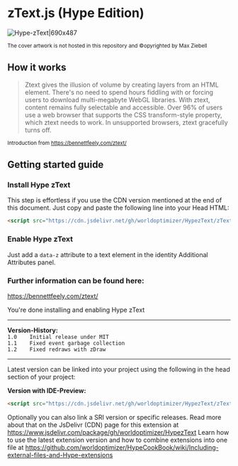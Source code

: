 # zText.js (Hype Edition)

![Hype-zText|690x487](https://playground.maxziebell.de/Hype/zText/zTextHypeEdition_2.jpg)

<sup>The cover artwork is not hosted in this repository and &copy;opyrighted by Max Ziebell</sup>

## How it works
> Ztext gives the illusion of volume by creating layers from an HTML element. There's no need to spend hours fiddling with <canvas> or forcing users to download multi-megabyte WebGL libraries. With ztext, content remains fully selectable and accessible.
> Over 96% of users use a web browser that supports the CSS transform-style property, which ztext needs to work. In unsupported browsers, ztext gracefully turns off.

<sup>Introduction from https://bennettfeely.com/ztext/</sup>


## Getting started guide

### Install Hype zText

This step is effortless if you use the CDN version mentioned at the end of this document. Just copy and paste the following line into your Head HTML:

```html
<script src="https://cdn.jsdelivr.net/gh/worldoptimizer/HypezText/zTextHypeEdition.min.js"></script>
```

### Enable Hype zText
Just add a `data-z` attribute to a text element in the identity Additional Attributes panel.

### Further information can be found here:
https://bennettfeely.com/ztext/


You're done installing and enabling Hype zText


---

**Version-History:**  
`1.0	Initial release under MIT `  
`1.1	Fixed event garbage collection `  
`1.2	Fixed redraws with zDraw `  

---

Latest version can be linked into your project using the following in the head section of your project:

**Version with IDE-Preview:**

```html
<script src="https://cdn.jsdelivr.net/gh/worldoptimizer/HypezText/zTextHypeEdition.min.js"></script>
```

Optionally you can also link a SRI version or specific releases. 
Read more about that on the JsDelivr (CDN) page for this extension at https://www.jsdelivr.com/package/gh/worldoptimizer/HypezText
Learn how to use the latest extension version and how to combine extensions into one file at
https://github.com/worldoptimizer/HypeCookBook/wiki/Including-external-files-and-Hype-extensions
